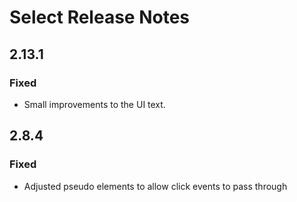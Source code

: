<!-- Release notes authoring guidelines: http://keepachangelog.com/ -->

# Select Release Notes

<!-- ## [Unreleased] -->

## 2.13.1

### Fixed

- Small improvements to the UI text.

## 2.8.4

### Fixed

- Adjusted pseudo elements to allow click events to pass through
